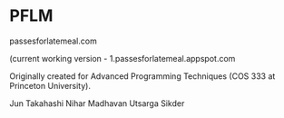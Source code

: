 PFLM
====

passesforlatemeal.com

(current working version - 1.passesforlatemeal.appspot.com

Originally created for Advanced Programming Techniques (COS 333 at Princeton University).

Jun Takahashi
Nihar Madhavan
Utsarga Sikder
